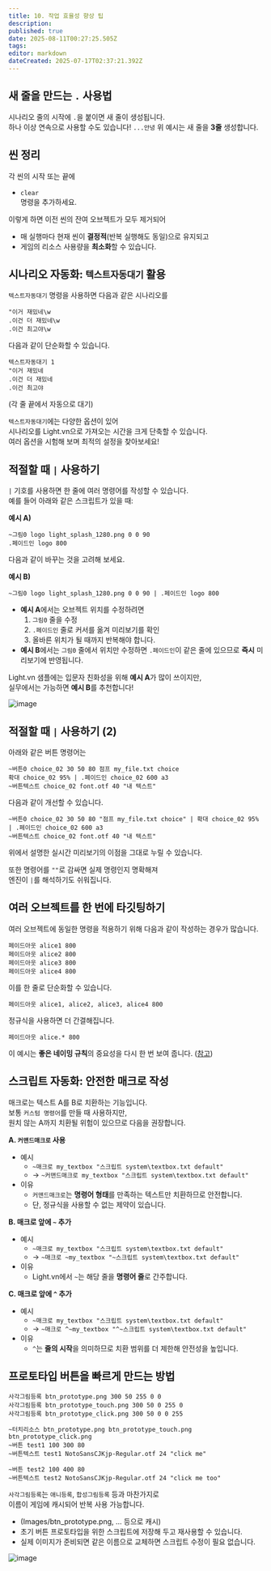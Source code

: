 ```yaml
---
title: 10. 작업 효율성 향상 팁
description: 
published: true
date: 2025-08-11T00:27:25.505Z
tags: 
editor: markdown
dateCreated: 2025-07-17T02:37:21.392Z
---
```


## 새 줄을 만드는 `.` 사용법

시나리오 줄의 시작에 `.`을 붙이면 새 줄이 생성됩니다.  
하나 이상 연속으로 사용할 수도 있습니다!
```...안녕```
위 예시는 새 줄을 **3줄** 생성합니다.

## 씬 정리

각 씬의 시작 또는 끝에  
- `clear`  
명령을 추가하세요.

이렇게 하면 이전 씬의 잔여 오브젝트가 모두 제거되어

- 매 실행마다 현재 씬이 **결정적**(반복 실행해도 동일)으로 유지되고
- 게임의 리소스 사용량을 **최소화**할 수 있습니다.

## 시나리오 자동화: `텍스트자동대기` 활용

`텍스트자동대기` 명령을 사용하면 다음과 같은 시나리오를
```
"이거 재밌네\w
.이건 더 재밌네\w
.이건 최고야\w
```
다음과 같이 단순화할 수 있습니다.
```
텍스트자동대기 1
"이거 재밌네
.이건 더 재밌네
.이건 최고야
```
(각 줄 끝에서 자동으로 대기)

`텍스트자동대기`에는 다양한 옵션이 있어  
시나리오를 Light.vn으로 가져오는 시간을 크게 단축할 수 있습니다.  
여러 옵션을 시험해 보며 최적의 설정을 찾아보세요!

## 적절할 때 `|` 사용하기

`|` 기호를 사용하면 한 줄에 여러 명령어를 작성할 수 있습니다.  
예를 들어 아래와 같은 스크립트가 있을 때:

**예시 A)**
```
~그림0 logo light_splash_1280.png 0 0 90
.페이드인 logo 800
```

다음과 같이 바꾸는 것을 고려해 보세요.

**예시 B)**
```
~그림0 logo light_splash_1280.png 0 0 90 | .페이드인 logo 800
```

- **예시 A**에서는 오브젝트 위치를 수정하려면
  1. `그림0` 줄을 수정
  2. `.페이드인` 줄로 커서를 옮겨 미리보기를 확인
  3. 올바른 위치가 될 때까지 반복해야 합니다.
- **예시 B**에서는 `그림0` 줄에서 위치만 수정하면 `.페이드인`이 같은 줄에 있으므로 **즉시** 미리보기에 반영됩니다.

Light.vn 샘플에는 입문자 친화성을 위해 **예시 A**가 많이 쓰이지만,  
실무에서는 가능하면 **예시 B**를 추천합니다!

<img alt="image" src="https://github.com/user-attachments/assets/8eeb65cb-6ba5-4f06-838c-89a34a35d256" />

## 적절할 때 `|` 사용하기 (2)

아래와 같은 버튼 명령어는
```
~버튼0 choice_02 30 50 80 점프 my_file.txt choice
확대 choice_02 95% | .페이드인 choice_02 600 a3
~버튼텍스트 choice_02 font.otf 40 "내 텍스트"
```
다음과 같이 개선할 수 있습니다.
```
~버튼0 choice_02 30 50 80 "점프 my_file.txt choice" | 확대 choice_02 95% | .페이드인 choice_02 600 a3
~버튼텍스트 choice_02 font.otf 40 "내 텍스트"
```

위에서 설명한 실시간 미리보기의 이점을 그대로 누릴 수 있습니다.  

또한 명령어를 `""`로 감싸면 실제 명령인지 명확해져  
엔진이 `|`를 해석하기도 쉬워집니다.

## 여러 오브젝트를 한 번에 타깃팅하기

여러 오브젝트에 동일한 명령을 적용하기 위해 다음과 같이 작성하는 경우가 많습니다.

```
페이드아웃 alice1 800
페이드아웃 alice2 800
페이드아웃 alice3 800
페이드아웃 alice4 800
``` 
이를 한 줄로 단순화할 수 있습니다.

```
페이드아웃 alice1, alice2, alice3, alice4 800
```
정규식을 사용하면 더 간결해집니다.
```
페이드아웃 alice.* 800
```

이 예시는 **좋은 네이밍 규칙**의 중요성을 다시 한 번 보여 줍니다. ([참고](https://github.com/SoulEngineProject/Light.vn/issues/12))

## 스크립트 자동화: 안전한 매크로 작성

매크로는 텍스트 A를 B로 치환하는 기능입니다.  
보통 `커스텀 명령어`를 만들 때 사용하지만,  
원치 않는 A까지 치환될 위험이 있으므로 다음을 권장합니다.

**A. `커맨드매크로` 사용**
- 예시  
  - `~매크로 my_textbox "스크립트 system\textbox.txt default"`  
  - → `~커맨드매크로 my_textbox "스크립트 system\textbox.txt default"`
- 이유  
  - `커맨드매크로`는 **명령어 형태**를 만족하는 텍스트만 치환하므로 안전합니다.  
  - 단, 정규식을 사용할 수 없는 제약이 있습니다.

**B. 매크로 앞에 `~` 추가**
- 예시  
  - `~매크로 my_textbox "스크립트 system\textbox.txt default"`  
  - → `~매크로 ~my_textbox "~스크립트 system\textbox.txt default"`
- 이유  
  - Light.vn에서 `~`는 해당 줄을 **명령어 줄**로 간주합니다.

**C. 매크로 앞에 `^` 추가**
- 예시  
  - `~매크로 my_textbox "스크립트 system\textbox.txt default"`  
  - → `~매크로 ^~my_textbox "^~스크립트 system\textbox.txt default"`
- 이유  
  - `^`는 **줄의 시작**을 의미하므로 치환 범위를 더 제한해 안전성을 높입니다.

## 프로토타입 버튼을 빠르게 만드는 방법

```
사각그림등록 btn_prototype.png 300 50 255 0 0
사각그림등록 btn_prototype_touch.png 300 50 0 255 0
사각그림등록 btn_prototype_click.png 300 50 0 0 255

~터치리소스 btn_prototype.png btn_prototype_touch.png btn_prototype_click.png
~버튼 test1 100 300 80
~버튼텍스트 test1 NotoSansCJKjp-Regular.otf 24 "click me"

~버튼 test2 100 400 80
~버튼텍스트 test2 NotoSansCJKjp-Regular.otf 24 "click me too"
```

`사각그림등록`는 `애니등록`, `합성그림등록` 등과 마찬가지로  
이름이 게임에 캐시되어 반복 사용 가능합니다.  
- (Images/btn_prototype.png, … 등으로 캐시)  
- 초기 버튼 프로토타입을 위한 스크립트에 저장해 두고 재사용할 수 있습니다.  
- 실제 이미지가 준비되면 같은 이름으로 교체하면 스크립트 수정이 필요 없습니다.

![image](https://github.com/user-attachments/assets/63863795-cdc2-4777-8c0e-921762f9a5de)
